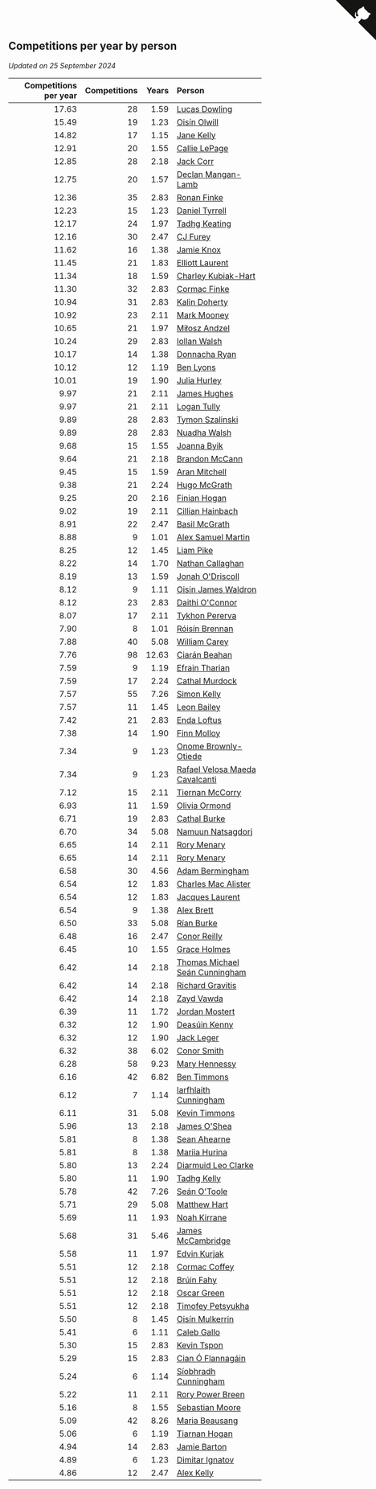## Competitions per year by person

*Updated on 25 September 2024*

| Competitions per year | Competitions | Years | Person |
| ---: | ---: | ---: | :--- |
| 17.63 | 28 | 1.59 | [Lucas Dowling](https://www.worldcubeassociation.org/persons/2023DOWL01) |
| 15.49 | 19 | 1.23 | [Oisín Olwill](https://www.worldcubeassociation.org/persons/2023OLWI01) |
| 14.82 | 17 | 1.15 | [Jane Kelly](https://www.worldcubeassociation.org/persons/2023KELL23) |
| 12.91 | 20 | 1.55 | [Callie LePage](https://www.worldcubeassociation.org/persons/2023LEPA01) |
| 12.85 | 28 | 2.18 | [Jack Corr](https://www.worldcubeassociation.org/persons/2022CORR06) |
| 12.75 | 20 | 1.57 | [Declan Mangan-Lamb](https://www.worldcubeassociation.org/persons/2023MANG02) |
| 12.36 | 35 | 2.83 | [Ronan Finke](https://www.worldcubeassociation.org/persons/2021FINK02) |
| 12.23 | 15 | 1.23 | [Daniel Tyrrell](https://www.worldcubeassociation.org/persons/2023TYRR01) |
| 12.17 | 24 | 1.97 | [Tadhg Keating](https://www.worldcubeassociation.org/persons/2022KEAT02) |
| 12.16 | 30 | 2.47 | [CJ Furey](https://www.worldcubeassociation.org/persons/2022FURE01) |
| 11.62 | 16 | 1.38 | [Jamie Knox](https://www.worldcubeassociation.org/persons/2023KNOX02) |
| 11.45 | 21 | 1.83 | [Elliott Laurent](https://www.worldcubeassociation.org/persons/2022LAUR09) |
| 11.34 | 18 | 1.59 | [Charley Kubiak-Hart](https://www.worldcubeassociation.org/persons/2023KUBI01) |
| 11.30 | 32 | 2.83 | [Cormac Finke](https://www.worldcubeassociation.org/persons/2021FINK01) |
| 10.94 | 31 | 2.83 | [Kalin Doherty](https://www.worldcubeassociation.org/persons/2021DOHE02) |
| 10.92 | 23 | 2.11 | [Mark Mooney](https://www.worldcubeassociation.org/persons/2022MOON08) |
| 10.65 | 21 | 1.97 | [Miłosz Andzel](https://www.worldcubeassociation.org/persons/2022ANDZ01) |
| 10.24 | 29 | 2.83 | [Iollan Walsh](https://www.worldcubeassociation.org/persons/2021WALS03) |
| 10.17 | 14 | 1.38 | [Donnacha Ryan](https://www.worldcubeassociation.org/persons/2023RYAN04) |
| 10.12 | 12 | 1.19 | [Ben Lyons](https://www.worldcubeassociation.org/persons/2023LYON02) |
| 10.01 | 19 | 1.90 | [Julia Hurley](https://www.worldcubeassociation.org/persons/2022HURL02) |
| 9.97 | 21 | 2.11 | [James Hughes](https://www.worldcubeassociation.org/persons/2022HUGH08) |
| 9.97 | 21 | 2.11 | [Logan Tully](https://www.worldcubeassociation.org/persons/2022TULL02) |
| 9.89 | 28 | 2.83 | [Tymon Szalinski](https://www.worldcubeassociation.org/persons/2021SZAL01) |
| 9.89 | 28 | 2.83 | [Nuadha Walsh](https://www.worldcubeassociation.org/persons/2021WALS04) |
| 9.68 | 15 | 1.55 | [Joanna Byik](https://www.worldcubeassociation.org/persons/2023BYIK01) |
| 9.64 | 21 | 2.18 | [Brandon McCann](https://www.worldcubeassociation.org/persons/2022MCCA04) |
| 9.45 | 15 | 1.59 | [Aran Mitchell](https://www.worldcubeassociation.org/persons/2023MITC04) |
| 9.38 | 21 | 2.24 | [Hugo McGrath](https://www.worldcubeassociation.org/persons/2022MCGR02) |
| 9.25 | 20 | 2.16 | [Finian Hogan](https://www.worldcubeassociation.org/persons/2022HOGA01) |
| 9.02 | 19 | 2.11 | [Cillian Hainbach](https://www.worldcubeassociation.org/persons/2022HAIN04) |
| 8.91 | 22 | 2.47 | [Basil McGrath](https://www.worldcubeassociation.org/persons/2022MCGR01) |
| 8.88 | 9 | 1.01 | [Alex Samuel Martin](https://www.worldcubeassociation.org/persons/2023MARA10) |
| 8.25 | 12 | 1.45 | [Liam Pike](https://www.worldcubeassociation.org/persons/2023PIKE03) |
| 8.22 | 14 | 1.70 | [Nathan Callaghan](https://www.worldcubeassociation.org/persons/2023CALL01) |
| 8.19 | 13 | 1.59 | [Jonah O'Driscoll](https://www.worldcubeassociation.org/persons/2023ODRI01) |
| 8.12 | 9 | 1.11 | [Oisin James Waldron](https://www.worldcubeassociation.org/persons/2023WALD04) |
| 8.12 | 23 | 2.83 | [Daithi O'Connor](https://www.worldcubeassociation.org/persons/2021OCON01) |
| 8.07 | 17 | 2.11 | [Tykhon Pererva](https://www.worldcubeassociation.org/persons/2022PERE32) |
| 7.90 | 8 | 1.01 | [Róisín Brennan](https://www.worldcubeassociation.org/persons/2023BREN08) |
| 7.88 | 40 | 5.08 | [William Carey](https://www.worldcubeassociation.org/persons/2019CARE02) |
| 7.76 | 98 | 12.63 | [Ciarán Beahan](https://www.worldcubeassociation.org/persons/2012BEAH01) |
| 7.59 | 9 | 1.19 | [Efrain Tharian](https://www.worldcubeassociation.org/persons/2023THAR03) |
| 7.59 | 17 | 2.24 | [Cathal Murdock](https://www.worldcubeassociation.org/persons/2022MURD01) |
| 7.57 | 55 | 7.26 | [Simon Kelly](https://www.worldcubeassociation.org/persons/2017KELL08) |
| 7.57 | 11 | 1.45 | [Leon Bailey](https://www.worldcubeassociation.org/persons/2023BAIL04) |
| 7.42 | 21 | 2.83 | [Enda Loftus](https://www.worldcubeassociation.org/persons/2021LOFT01) |
| 7.38 | 14 | 1.90 | [Finn Molloy](https://www.worldcubeassociation.org/persons/2022MOLL03) |
| 7.34 | 9 | 1.23 | [Onome Brownly-Otiede](https://www.worldcubeassociation.org/persons/2023BROW36) |
| 7.34 | 9 | 1.23 | [Rafael Velosa Maeda Cavalcanti](https://www.worldcubeassociation.org/persons/2023CAVA03) |
| 7.12 | 15 | 2.11 | [Tiernan McCorry](https://www.worldcubeassociation.org/persons/2022MCCO09) |
| 6.93 | 11 | 1.59 | [Olivia Ormond](https://www.worldcubeassociation.org/persons/2023ORMO02) |
| 6.71 | 19 | 2.83 | [Cathal Burke](https://www.worldcubeassociation.org/persons/2021BURK03) |
| 6.70 | 34 | 5.08 | [Namuun Natsagdorj](https://www.worldcubeassociation.org/persons/2019NATS02) |
| 6.65 | 14 | 2.11 | [Rory Menary](https://www.worldcubeassociation.org/persons/2022MENA01) |
| 6.65 | 14 | 2.11 | [Rory Menary](https://www.worldcubeassociation.org/persons/2022MENA01) |
| 6.58 | 30 | 4.56 | [Adam Bermingham](https://www.worldcubeassociation.org/persons/2020BERM02) |
| 6.54 | 12 | 1.83 | [Charles Mac Alister](https://www.worldcubeassociation.org/persons/2022ALIS02) |
| 6.54 | 12 | 1.83 | [Jacques Laurent](https://www.worldcubeassociation.org/persons/2022LAUR10) |
| 6.54 | 9 | 1.38 | [Alex Brett](https://www.worldcubeassociation.org/persons/2023BRET04) |
| 6.50 | 33 | 5.08 | [Rían Burke](https://www.worldcubeassociation.org/persons/2019BURK05) |
| 6.48 | 16 | 2.47 | [Conor Reilly](https://www.worldcubeassociation.org/persons/2022REIL01) |
| 6.45 | 10 | 1.55 | [Grace Holmes](https://www.worldcubeassociation.org/persons/2023HOLM04) |
| 6.42 | 14 | 2.18 | [Thomas Michael Seán Cunningham](https://www.worldcubeassociation.org/persons/2022CUNN04) |
| 6.42 | 14 | 2.18 | [Richard Gravitis](https://www.worldcubeassociation.org/persons/2022GRAV01) |
| 6.42 | 14 | 2.18 | [Zayd Vawda](https://www.worldcubeassociation.org/persons/2022VAWD01) |
| 6.39 | 11 | 1.72 | [Jordan Mostert](https://www.worldcubeassociation.org/persons/2023MOST01) |
| 6.32 | 12 | 1.90 | [Deasúin Kenny](https://www.worldcubeassociation.org/persons/2022KENN12) |
| 6.32 | 12 | 1.90 | [Jack Leger](https://www.worldcubeassociation.org/persons/2022LEGE01) |
| 6.32 | 38 | 6.02 | [Conor Smith](https://www.worldcubeassociation.org/persons/2018SMIT37) |
| 6.28 | 58 | 9.23 | [Mary Hennessy](https://www.worldcubeassociation.org/persons/2015HENN02) |
| 6.16 | 42 | 6.82 | [Ben Timmons](https://www.worldcubeassociation.org/persons/2017TIMM01) |
| 6.12 | 7 | 1.14 | [Iarfhlaith Cunningham](https://www.worldcubeassociation.org/persons/2023CUNN03) |
| 6.11 | 31 | 5.08 | [Kevin Timmons](https://www.worldcubeassociation.org/persons/2019TIMM01) |
| 5.96 | 13 | 2.18 | [James O'Shea](https://www.worldcubeassociation.org/persons/2022OSHE01) |
| 5.81 | 8 | 1.38 | [Sean Ahearne](https://www.worldcubeassociation.org/persons/2023AHEA01) |
| 5.81 | 8 | 1.38 | [Mariia Hurina](https://www.worldcubeassociation.org/persons/2023HURI01) |
| 5.80 | 13 | 2.24 | [Diarmuid Leo Clarke](https://www.worldcubeassociation.org/persons/2022CLAR14) |
| 5.80 | 11 | 1.90 | [Tadhg Kelly](https://www.worldcubeassociation.org/persons/2022KELL21) |
| 5.78 | 42 | 7.26 | [Seán O'Toole](https://www.worldcubeassociation.org/persons/2017OTOO03) |
| 5.71 | 29 | 5.08 | [Matthew Hart](https://www.worldcubeassociation.org/persons/2019HART11) |
| 5.69 | 11 | 1.93 | [Noah Kirrane](https://www.worldcubeassociation.org/persons/2022KIRR02) |
| 5.68 | 31 | 5.46 | [James McCambridge](https://www.worldcubeassociation.org/persons/2019MCCA09) |
| 5.58 | 11 | 1.97 | [Edvin Kurjak](https://www.worldcubeassociation.org/persons/2022KURJ01) |
| 5.51 | 12 | 2.18 | [Cormac Coffey](https://www.worldcubeassociation.org/persons/2022COFF01) |
| 5.51 | 12 | 2.18 | [Brúin Fahy](https://www.worldcubeassociation.org/persons/2022FAHY01) |
| 5.51 | 12 | 2.18 | [Oscar Green](https://www.worldcubeassociation.org/persons/2022GREE14) |
| 5.51 | 12 | 2.18 | [Timofey Petsyukha](https://www.worldcubeassociation.org/persons/2022PETS02) |
| 5.50 | 8 | 1.45 | [Oisín Mulkerrin](https://www.worldcubeassociation.org/persons/2023MULK01) |
| 5.41 | 6 | 1.11 | [Caleb Gallo](https://www.worldcubeassociation.org/persons/2023GALL25) |
| 5.30 | 15 | 2.83 | [Kevin Tspon](https://www.worldcubeassociation.org/persons/2021TSPO01) |
| 5.29 | 15 | 2.83 | [Cian Ó Flannagáin](https://www.worldcubeassociation.org/persons/2021OFLA01) |
| 5.24 | 6 | 1.14 | [Síobhradh Cunningham](https://www.worldcubeassociation.org/persons/2023CUNN04) |
| 5.22 | 11 | 2.11 | [Rory Power Breen](https://www.worldcubeassociation.org/persons/2022BREE02) |
| 5.16 | 8 | 1.55 | [Sebastian Moore](https://www.worldcubeassociation.org/persons/2023MOOR03) |
| 5.09 | 42 | 8.26 | [Maria Beausang](https://www.worldcubeassociation.org/persons/2016BEAU03) |
| 5.06 | 6 | 1.19 | [Tiarnan Hogan](https://www.worldcubeassociation.org/persons/2023HOGA04) |
| 4.94 | 14 | 2.83 | [Jamie Barton](https://www.worldcubeassociation.org/persons/2021BART03) |
| 4.89 | 6 | 1.23 | [Dimitar Ignatov](https://www.worldcubeassociation.org/persons/2023IGNA05) |
| 4.86 | 12 | 2.47 | [Alex Kelly](https://www.worldcubeassociation.org/persons/2022KELL03) |


<a href="https://github.com/simonkellly/wca_statistics_ireland" class="github-corner" aria-label="View source on Github"><svg width="80" height="80" viewBox="0 0 250 250" style="fill:#151513; color:#fff; position: absolute; top: 0; border: 0; right: 0;" aria-hidden="true"><path d="M0,0 L115,115 L130,115 L142,142 L250,250 L250,0 Z"></path><path d="M128.3,109.0 C113.8,99.7 119.0,89.6 119.0,89.6 C122.0,82.7 120.5,78.6 120.5,78.6 C119.2,72.0 123.4,76.3 123.4,76.3 C127.3,80.9 125.5,87.3 125.5,87.3 C122.9,97.6 130.6,101.9 134.4,103.2" fill="currentColor" style="transform-origin: 130px 106px;" class="octo-arm"></path><path d="M115.0,115.0 C114.9,115.1 118.7,116.5 119.8,115.4 L133.7,101.6 C136.9,99.2 139.9,98.4 142.2,98.6 C133.8,88.0 127.5,74.4 143.8,58.0 C148.5,53.4 154.0,51.2 159.7,51.0 C160.3,49.4 163.2,43.6 171.4,40.1 C171.4,40.1 176.1,42.5 178.8,56.2 C183.1,58.6 187.2,61.8 190.9,65.4 C194.5,69.0 197.7,73.2 200.1,77.6 C213.8,80.2 216.3,84.9 216.3,84.9 C212.7,93.1 206.9,96.0 205.4,96.6 C205.1,102.4 203.0,107.8 198.3,112.5 C181.9,128.9 168.3,122.5 157.7,114.1 C157.9,116.9 156.7,120.9 152.7,124.9 L141.0,136.5 C139.8,137.7 141.6,141.9 141.8,141.8 Z" fill="currentColor" class="octo-body"></path></svg></a><style>.github-corner:hover .octo-arm{animation:octocat-wave 560ms ease-in-out}@keyframes octocat-wave{0%,100%{transform:rotate(0)}20%,60%{transform:rotate(-25deg)}40%,80%{transform:rotate(10deg)}}@media (max-width:500px){.github-corner:hover .octo-arm{animation:none}.github-corner .octo-arm{animation:octocat-wave 560ms ease-in-out}}</style>
